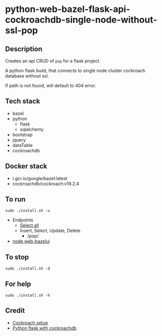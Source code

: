 # python-web-bazel-flask-api-cockroachdb-single-node-without-ssl-pop

## Description
Creates an api CRUD of `pop` for a flask project.

A python flask build, that connects to single node cluster
cockroach database without ssl.

If path is not found, will default to 404 error.

## Tech stack
- bazel
- python
  - flask
  - sqlalchemy
- bootstrap
- jquery
- dataTable
- cockroachdb

## Docker stack
- l.gcr.io/google/bazel:latest
- cockroachdb/cockroach:v19.2.4

## To run
`sudo ./install.sh -u`
- Endpoints
  - [Select all](http://localhost/pop)
  - Insert, Select, Update, Delete
    - /pop/<id>
- [node web-bazelui](http://localhost:8000)

## To stop
`sudo ./install.sh -d`

## For help
`sudo ./install.sh -h`

## Credit
- [Cockroach setup](https://github.com/s0rg/cockroach-compose)
- [Python flask with cockroachdb](https://www.cockroachlabs.com/blog/building-application-cockroachdb-sqlalchemy-2/)
